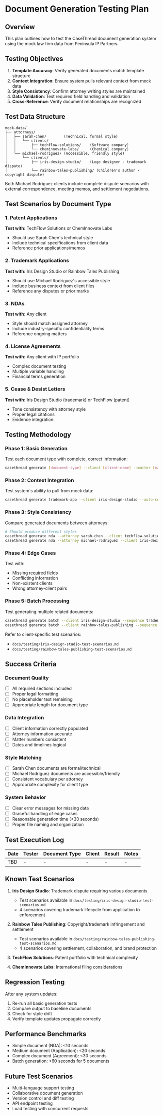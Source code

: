 # Document Generation Testing Plan

## Overview
This plan outlines how to test the CaseThread document generation system using the mock law firm data from Peninsula IP Partners.

## Testing Objectives

1. **Template Accuracy**: Verify generated documents match template structure
2. **Context Integration**: Ensure system pulls relevant context from mock data
3. **Style Consistency**: Confirm attorney writing styles are maintained
4. **Data Validation**: Test required field handling and validation
5. **Cross-Reference**: Verify document relationships are recognized

## Test Data Structure

```
mock-data/
├── attorneys/
│   ├── sarah-chen/        (Technical, formal style)
│   │   └── clients/
│   │       ├── techflow-solutions/    (Software company)
│   │       └── cheminnovate-labs/     (Chemical company)
│   └── michael-rodriguez/ (Accessible, friendly style)
│       └── clients/
│           ├── iris-design-studio/    (Logo designer - trademark dispute)
│           └── rainbow-tales-publishing/ (Children's author - copyright dispute)
```

Both Michael Rodriguez clients include complete dispute scenarios with external correspondence, meeting memos, and settlement negotiations.

## Test Scenarios by Document Type

### 1. Patent Applications
**Test with:** TechFlow Solutions or ChemInnovate Labs
- Should use Sarah Chen's technical style
- Include technical specifications from client data
- Reference prior applications/memos

### 2. Trademark Applications  
**Test with:** Iris Design Studio or Rainbow Tales Publishing
- Should use Michael Rodriguez's accessible style
- Include business context from client files
- Reference any disputes or prior marks

### 3. NDAs
**Test with:** Any client
- Style should match assigned attorney
- Include industry-specific confidentiality terms
- Reference ongoing matters

### 4. License Agreements
**Test with:** Any client with IP portfolio
- Complex document testing
- Multiple variable handling
- Financial terms generation

### 5. Cease & Desist Letters
**Test with:** Iris Design Studio (trademark) or TechFlow (patent)
- Tone consistency with attorney style
- Proper legal citations
- Evidence integration

## Testing Methodology

### Phase 1: Basic Generation
Test each document type with complete, correct information:
```bash
casethread generate [document-type] --client [client-name] --matter [matter-id]
```

### Phase 2: Context Integration
Test system's ability to pull from mock data:
```bash
casethread generate trademark-app --client iris-design-studio --auto-context
```

### Phase 3: Style Consistency
Compare generated documents between attorneys:
```bash
# Should produce different styles
casethread generate nda --attorney sarah-chen --client techflow-solutions
casethread generate nda --attorney michael-rodriguez --client iris-design-studio
```

### Phase 4: Edge Cases
Test with:
- Missing required fields
- Conflicting information
- Non-existent clients
- Wrong attorney-client pairs

### Phase 5: Batch Processing
Test generating multiple related documents:
```bash
casethread generate batch --client iris-design-studio --sequence trademark-dispute
casethread generate batch --client rainbow-tales-publishing --sequence settlement-docs
```

Refer to client-specific test scenarios:
- `docs/testing/iris-design-studio-test-scenarios.md`
- `docs/testing/rainbow-tales-publishing-test-scenarios.md`

## Success Criteria

### Document Quality
- [ ] All required sections included
- [ ] Proper legal formatting
- [ ] No placeholder text remaining
- [ ] Appropriate length for document type

### Data Integration
- [ ] Client information correctly populated
- [ ] Attorney information accurate
- [ ] Matter numbers consistent
- [ ] Dates and timelines logical

### Style Matching
- [ ] Sarah Chen documents are formal/technical
- [ ] Michael Rodriguez documents are accessible/friendly
- [ ] Consistent vocabulary per attorney
- [ ] Appropriate complexity for client type

### System Behavior
- [ ] Clear error messages for missing data
- [ ] Graceful handling of edge cases
- [ ] Reasonable generation time (<30 seconds)
- [ ] Proper file naming and organization

## Test Execution Log

| Date | Tester | Document Type | Client | Result | Notes |
|------|--------|--------------|--------|--------|-------|
| TBD  | -      | -            | -      | -      | -     |

## Known Test Scenarios

1. **Iris Design Studio**: Trademark dispute requiring various documents
   - Test scenarios available in `docs/testing/iris-design-studio-test-scenarios.md`
   - 4 scenarios covering trademark lifecycle from application to enforcement
   
2. **Rainbow Tales Publishing**: Copyright/trademark infringement and settlement
   - Test scenarios available in `docs/testing/rainbow-tales-publishing-test-scenarios.md`
   - 4 scenarios covering settlement, collaboration, and brand protection
   
3. **TechFlow Solutions**: Patent portfolio with technical complexity
4. **ChemInnovate Labs**: International filing considerations

## Regression Testing

After any system updates:
1. Re-run all basic generation tests
2. Compare output to baseline documents
3. Check for style drift
4. Verify template updates propagate correctly

## Performance Benchmarks

- Simple document (NDA): <10 seconds
- Medium document (Application): <20 seconds  
- Complex document (Agreement): <30 seconds
- Batch generation: <60 seconds for 5 documents

## Future Test Scenarios

- Multi-language support testing
- Collaborative document generation
- Version control and diff testing
- API endpoint testing
- Load testing with concurrent requests 